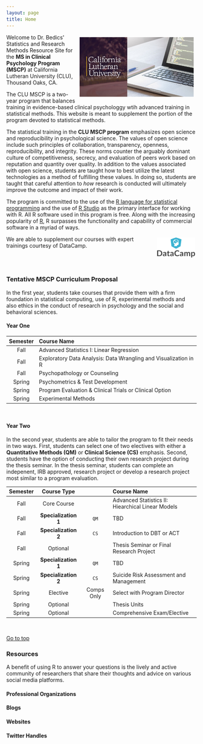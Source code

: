 ```yaml
---
layout: page
title: Home
---
```



<center>
<img src="https://raw.githubusercontent.com/CLU-MSCP/bedics/master/public/cover.jpg" alt="Cover" align="right" style="width: 60%; height: 60%; margin:8px">
</center> 

Welcome to Dr. Bedics' Statistics and Research Methods Resource Site for the **MS in Clinical Psychology Program (MSCP)** at California Lutheran University (CLU), Thousand Oaks, CA. 

The CLU MSCP is a two-year program that balances training in evidence-based clinical psychologgy wtih advanced training in statistical methods.  This website is meant to supplement the portion of the program devoted to statistical methods.  

The statistical training in the **CLU MSCP program** emphasizes open science and reproducibility in psychological science.  The values of open science include such principles of collaboration, transparency, openness, reproducibility, and integrity.  These norms counter the arguably dominant culture of competitiveness, secrecy, and evaluation of peers work based on reputation and quantity over quality.  In addition to the values associated with open science, students are taught how to best utilize the latest technologies as a method of fulfilling these values.  In doing so, students are taught that careful attention to *how* research is conducted will ultimately improve the outcome and impact of their work.  

The program is committed to the use of the [R language for statistical programming](https://www.r-project.org/) and the use of [R Studio](https://www.rstudio.com/) as the primary interface for working with R.  All R software used in this program is free. Along with the increasing popularity of [R](https://stackoverflow.blog/2017/10/10/impressive-growth-r/), R surpasses the functionality and capability of commercial software in a myriad of ways.<br/> 

[<img src="https://raw.githubusercontent.com/CLU-MSCP/bedics/master/public/datacamp.png" alt="DC" align="right" style="width: 20%; height: 20%; margin:4px">](https://www.datacamp.com/) We are able to supplement our courses with expert trainings courtesy of DataCamp.<br/>

<br><br>

### Tentative MSCP Curriculum Proposal

In the first year, students take courses that provide them with a firm foundation in statistical computing, use of R, experimental methods and also ethics in the conduct of research in psychology and the social and behavioral sciences.  

#### Year One 

| Semester	|  Course Name	| 
|:---:	|:---	| 
| Fall | Advanced Statistics I: Linear Regression  | 
| Fall | Exploratory Data Analysis: Data Wrangling and Visualization in R |
| Fall | Psychopathology or Counseling|
| Spring | Psychometrics & Test Development | 
| Spring | Program Evaluation & Clinical Trials or Clinical Option |
| Spring | Experimental Methods	|

<br>

#### Year Two

In the second year, students are able to tailor the program to fit their needs in two ways.  First, students can select one of two electives with either a **Quantitative Methods (QM)** or **Clinical Science (CS)** emphasis.  Second, students have the option of conducting their own research project during the thesis seminar.  In the thesis seminar, students can complete an indepenent, IRB approved, research project or develop a research project most similar to a program evaluation. 



| Semester  | Course Type | | Course Name
|:---:	|:----: | :----: | :---- |
| Fall | Core Course | |Advanced Statistics II: Hiearchical Linear Models  |
| Fall | **Specialization 1** | `QM` | TBD |
| Fall | **Specialization 2** | `CS` | Introduction to DBT or ACT |
| Fall | Optional | | Thesis Seminar or Final Research Project  | 
| Spring | **Specialization 1** | `QM` | TBD |
| Spring | **Specialization 2** | `CS` | Suicide Risk Assessment and Management |
| Spring | Elective | Comps Only | Select with Program Director  | 
| Spring | Optional | | Thesis Units  |
| Spring | Optional | | Comprehensive Exam/Elective  |

<br>

<a href="#">Go to top</a>

### Resources

A benefit of using R to answer your questions is the lively and active community of researchers that share their thoughts and advice on various social media platforms.

#### Professional Organizations

#### Blogs


#### Websites


#### Twitter Handles



